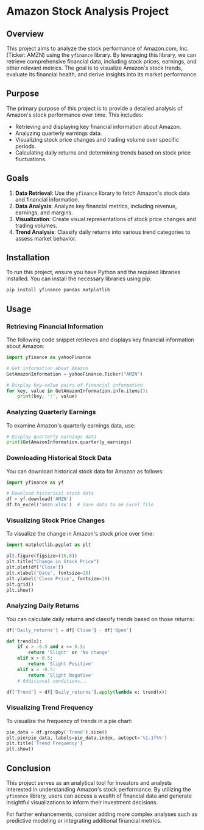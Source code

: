 # Amazon Stock Analysis Project

## Overview
This project aims to analyze the stock performance of Amazon.com, Inc. (Ticker: AMZN) using the `yfinance` library. By leveraging this library, we can retrieve comprehensive financial data, including stock prices, earnings, and other relevant metrics. The goal is to visualize Amazon's stock trends, evaluate its financial health, and derive insights into its market performance.

## Purpose
The primary purpose of this project is to provide a detailed analysis of Amazon's stock performance over time. This includes:

- Retrieving and displaying key financial information about Amazon.
- Analyzing quarterly earnings data.
- Visualizing stock price changes and trading volume over specific periods.
- Calculating daily returns and determining trends based on stock price fluctuations.

## Goals
1. **Data Retrieval**: Use the `yfinance` library to fetch Amazon's stock data and financial information.
2. **Data Analysis**: Analyze key financial metrics, including revenue, earnings, and margins.
3. **Visualization**: Create visual representations of stock price changes and trading volumes.
4. **Trend Analysis**: Classify daily returns into various trend categories to assess market behavior.

## Installation
To run this project, ensure you have Python and the required libraries installed. You can install the necessary libraries using pip:

```bash
pip install yfinance pandas matplotlib
```

## Usage
### Retrieving Financial Information
The following code snippet retrieves and displays key financial information about Amazon:

```python
import yfinance as yahooFinance

# Get information about Amazon
GetAmazonInformation = yahooFinance.Ticker("AMZN")

# Display key-value pairs of financial information
for key, value in GetAmazonInformation.info.items():
    print(key, ':', value)
```

### Analyzing Quarterly Earnings
To examine Amazon's quarterly earnings data, use:

```python
# Display quarterly earnings data
print(GetAmazonInformation.quarterly_earnings)
```

### Downloading Historical Stock Data
You can download historical stock data for Amazon as follows:

```python
import yfinance as yf

# Download historical stock data
df = yf.download('AMZN')
df.to_excel('amzn.xlsx')  # Save data to an Excel file
```

### Visualizing Stock Price Changes
To visualize the change in Amazon's stock price over time:

```python
import matplotlib.pyplot as plt

plt.figure(figsize=(16,8))
plt.title("Change in Stock Price")
plt.plot(df['Close'])
plt.xlabel('Date', fontsize=18)
plt.ylabel('Close Price', fontsize=18)
plt.grid()
plt.show()
```

### Analyzing Daily Returns
You can calculate daily returns and classify trends based on those returns:

```python
df['Daily_returns'] = df['Close'] - df['Open']

def trend(x):
    if x > -0.5 and x <= 0.5:
        return 'Slight' or 'No change'
    elif x > 0.5:
        return 'Slight Positive'
    elif x < -0.5:
        return 'Slight Negative'
    # Additional conditions...

df['Trend'] = df['Daily_returns'].apply(lambda x: trend(x))
```

### Visualizing Trend Frequency
To visualize the frequency of trends in a pie chart:

```python
pie_data = df.groupby('Trend').size()
plt.pie(pie_data, labels=pie_data.index, autopct='%1.1f%%')
plt.title('Trend Frequency')
plt.show()
```

## Conclusion
This project serves as an analytical tool for investors and analysts interested in understanding Amazon's stock performance. By utilizing the `yfinance` library, users can access a wealth of financial data and generate insightful visualizations to inform their investment decisions. 

For further enhancements, consider adding more complex analyses such as predictive modeling or integrating additional financial metrics.
